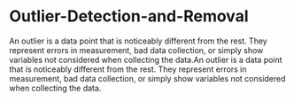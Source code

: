 # Outlier-Detection-and-Removal
An outlier is a data point that is noticeably different from the rest. They represent errors in measurement, bad data collection, or simply show variables not considered when collecting the data.An outlier is a data point that is noticeably different from the rest. They represent errors in measurement, bad data collection, or simply show variables not considered when collecting the data.
